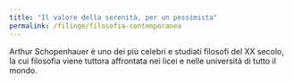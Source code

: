 ```yaml
---
title: "Il valore della serenità, per un pessimista"
permalink: /filinge/filosofia-contemporanea
---
```

Arthur Schopenhauer è uno dei più celebri e studiati filosofi del XX secolo, la cui filosofia viene tuttora affrontata nei licei e nelle università di tutto il mondo. 